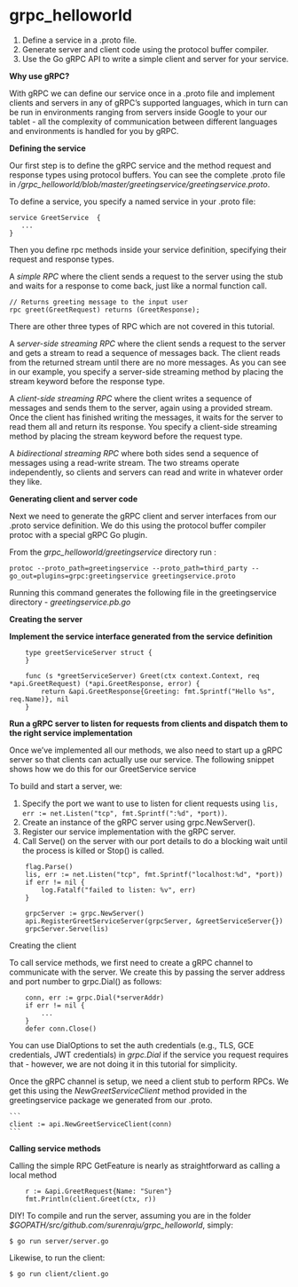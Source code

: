 # grpc_helloworld


1. Define a service in a .proto file.
2. Generate server and client code using the protocol buffer compiler.
3. Use the Go gRPC API to write a simple client and server for your service.


**Why use gRPC?**

With gRPC we can define our service once in a .proto file and implement clients and servers in any of gRPC’s supported languages, which in turn can be run in environments ranging from servers inside Google to your our tablet - all the complexity of communication between different languages and environments is handled for you by gRPC.

**Defining the service**

Our first step  is to define the gRPC service and the method request and response types using protocol buffers. You can see the complete .proto file in */grpc_helloworld/blob/master/greetingservice/greetingservice.proto*.

To define a service, you specify a named service in your .proto file:
```
service GreetService  {
   ...
}
```
Then you define rpc methods inside your service definition, specifying their request and response types. 

A *simple RPC* where the client sends a request to the server using the stub and waits for a response to come back, just like a normal function call.
```
// Returns greeting message to the input user
rpc greet(GreetRequest) returns (GreetResponse);
```
There are other three types of RPC which are not covered  in this tutorial.

A s*erver-side streaming RPC* where the client sends a request to the server and gets a stream to read a sequence of messages back. The client reads from the returned stream until there are no more messages. As you can see in our example, you specify a server-side streaming method by placing the stream keyword before the response type.

A *client-side streaming RPC* where the client writes a sequence of messages and sends them to the server, again using a provided stream. Once the client has finished writing the messages, it waits for the server to read them all and return its response. You specify a client-side streaming method by placing the stream keyword before the request type.

A *bidirectional streaming RPC* where both sides send a sequence of messages using a read-write stream. The two streams operate independently, so clients and servers can read and write in whatever order they like.

**Generating client and server code**

Next we need to generate the gRPC client and server interfaces from our .proto service definition. We do this using the protocol buffer compiler protoc with a special gRPC Go plugin.

From the *grpc_helloworld/greetingservice* directory run :
```
protoc --proto_path=greetingservice --proto_path=third_party --go_out=plugins=grpc:greetingservice greetingservice.proto
```
Running this command generates the following file in the greetingservice directory  - *greetingservice.pb.go*

**Creating the server**

**Implement the service interface generated from the service definition**

```
	type greetServiceServer struct {
	}

	func (s *greetServiceServer) Greet(ctx context.Context, req *api.GreetRequest) (*api.GreetResponse, error) {
		return &api.GreetResponse{Greeting: fmt.Sprintf("Hello %s", req.Name)}, nil
	}
```

**Run a gRPC server to listen for requests from clients and dispatch them to the right service implementation**

Once we’ve implemented all our methods, we also need to start up a gRPC server so that clients can actually use our service. The following snippet shows how we do this for our GreetService service

To build and start a server, we:
1. Specify the port we want to use to listen for client requests using ```lis, err := net.Listen("tcp", fmt.Sprintf(":%d", *port))```.
2. Create an instance of the gRPC server using grpc.NewServer().
3. Register our service implementation with the gRPC server.
4. Call Serve() on the server with our port details to do a blocking wait until the process is killed or Stop() is called.	

```
	flag.Parse()
	lis, err := net.Listen("tcp", fmt.Sprintf("localhost:%d", *port))
	if err != nil {
		log.Fatalf("failed to listen: %v", err)
	}

	grpcServer := grpc.NewServer()
	api.RegisterGreetServiceServer(grpcServer, &greetServiceServer{})
	grpcServer.Serve(lis)
```

Creating the client

To call service methods, we first need to create a gRPC channel to communicate with the server. We create this by passing the server address and port number to grpc.Dial() as follows:
```
	conn, err := grpc.Dial(*serverAddr)
	if err != nil {
		...
	}
	defer conn.Close()
```

You can use DialOptions to set the auth credentials (e.g., TLS, GCE credentials, JWT credentials) in *grpc.Dial* if the service you request requires that - however, we are not doing it in this tutorial for simplicity. 

Once the gRPC channel is setup, we need a client stub to perform RPCs. We get this using the *NewGreetServiceClient* method provided in the greetingservice package we generated from our .proto.

	```
	client := api.NewGreetServiceClient(conn)
	```

**Calling service methods**

Calling the simple RPC GetFeature is nearly as straightforward as calling a local method
```
	r := &api.GreetRequest{Name: "Suren"}
	fmt.Println(client.Greet(ctx, r))
```

DIY!
To compile and run the server, assuming you are in the folder *$GOPATH/src/github.com/surenraju/grpc_helloworld*, simply:
```
$ go run server/server.go
```

Likewise, to run the client:

```
$ go run client/client.go	
```
